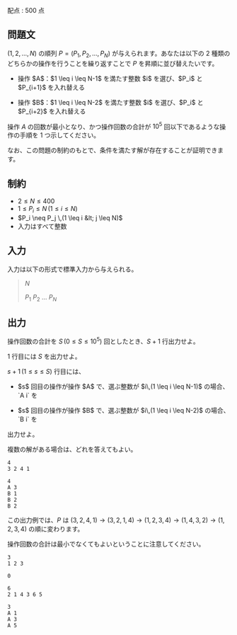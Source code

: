 配点 : $500$ 点

## 問題文

$(1,2,\ldots,N)$ の順列 $P=(P_1,P_2,\ldots,P_N)$ が与えられます。あなたは以下の $2$ 種類のどちらかの操作を行うことを繰り返すことで $P$ を昇順に並び替えたいです。

- <p>操作 $A$：$1 \leq i \leq N-1$ を満たす整数 $i$ を選び、$P_i$ と $P_{i+1}$ を入れ替える</p>
- <p>操作 $B$：$1 \leq i \leq N-2$ を満たす整数 $i$ を選び、$P_i$ と $P_{i+2}$ を入れ替える</p>

操作 $A$ の回数が最小となり、かつ操作回数の合計が $10^5$ 回以下であるような操作の手順を $1$ つ示してください。

なお、この問題の制約のもとで、条件を満たす解が存在することが証明できます。

## 制約

- $2 \leq N \leq 400$
- $1 \leq P_i \leq N \,(1 \leq i \leq N)$
- $P_i \neq P_j \,(1 \leq i &lt; j \leq N)$
- 入力はすべて整数

## 入力

入力は以下の形式で標準入力から与えられる。

> $N$
> 
> $P_1$ $P_2$ $\ldots$ $P_N$

## 出力

操作回数の合計を $S\,(0 \leq S \leq 10^5)$ 回としたとき、$S+1$ 行出力せよ。

$1$ 行目には $S$ を出力せよ。

$s+1\,(1 \leq s \leq S)$ 行目には、

- <p>$s$ 回目の操作が操作 $A$ で、選ぶ整数が $i\,(1 \leq i \leq N-1)$ の場合、`A i` を</p>
- <p>$s$ 回目の操作が操作 $B$ で、選ぶ整数が $i\,(1 \leq i \leq N-2)$ の場合、`B i` を</p>

出力せよ。

複数の解がある場合は、どれを答えてもよい。

```input1
4
3 2 4 1
```

```output1
4
A 3
B 1
B 2
B 2
```

この出力例では、$P$ は $(3,2,4,1) \rightarrow (3,2,1,4) \rightarrow (1,2,3,4) \rightarrow (1,4,3,2) \rightarrow (1,2,3,4)$ の順に変わります。

操作回数の合計は最小でなくてもよいということに注意してください。

```input2
3
1 2 3
```

```output2
0
```

```input3
6
2 1 4 3 6 5
```

```output3
3
A 1
A 3
A 5
```